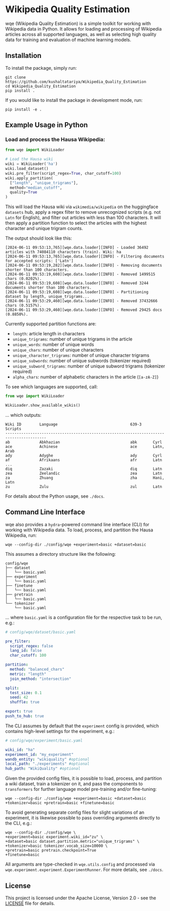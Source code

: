 # Wikipedia Quality Estimation

wqe (Wikipedia Quality Estimation) is a simple toolkit for working with 
Wikipedia data in Python. It allows for loading and processing of Wikipedia
articles across all supported languages, as well as selecting high quality
data for training and evaluation of machine learning models.

## Installation

To install the package, simply run:

```
git clone https://github.com/kushaltatariya/Wikipedia_Quality_Estimation
cd Wikipedia_Quality_Estimation
pip install . 
```

If you would like to install the package in development mode, run:

```
pip install -e .
```

## Example Usage in Python

### Load and process the Hausa Wikipedia:

```python
from wqe import WikiLoader

# Load the Hausa wiki
wiki = WikiLoader('ha')
wiki.load_dataset()
wiki.pre_filter(script_regex=True, char_cutoff=100)
wiki.apply_partition(
  ["length", "unique_trigrams"], 
  method="median_cutoff",
  quality=True
)
```
This will load the Hausa wiki via `wikimedia/wikipedia`
on the huggingface `datasets` hub, apply a regex filter to remove
unrecognized scripts (e.g. not `Latn` for English), and filter out articles with less 
than 100 characters. It will then apply a partition function to select the
articles with the highest character and unique trigram counts. 

The output should look like this:
```
[2024-06-11 09:53:13,765][wqe.data.loader][INFO] - Loaded 36492 articles with 74084110 characters (train). Wiki: ha
[2024-06-11 09:53:13,765][wqe.data.loader][INFO] - Filtering documents for accepted scripts: ['Latn']
[2024-06-11 09:53:19,282][wqe.data.loader][INFO] - Removing documents shorter than 100 characters.
[2024-06-11 09:53:19,608][wqe.data.loader][INFO] - Removed 1499515 chars (0.0202%).
[2024-06-11 09:53:19,608][wqe.data.loader][INFO] - Removed 3244 documents shorter than 100 characters.
[2024-06-11 09:53:19,608][wqe.data.loader][INFO] - Partitioning dataset by length, unique_trigrams...
[2024-06-11 09:53:29,460][wqe.data.loader][INFO] - Removed 37432666 chars (0.5157%).
[2024-06-11 09:53:29,460][wqe.data.loader][INFO] - Removed 29425 docs (0.8850%).
```

Currently supported partition functions are:

- `length`: article length in characters
- `unique_trigrams`: number of unique trigrams in the article
- `unique_words`: number of unique words
- `unique_chars`: number of unique characters
- `unique_character_trigrams`: number of unique character trigrams
- `unique_subwords`: number of unique subwords (tokenizer required)
- `unique_subword_trigrams`: number of unique subword trigrams (tokenizer required)
- `alpha_chars`: number of alphabetic characters in the article (`[a-zA-Z]`)

To see which languages are supported, call:

```python
from wqe import WikiLoader

WikiLoader.show_available_wikis()
```

... which outputs:

```commandline
Wiki ID        Language                                639-3     Scripts                       
----------------------------------------------------------------------------------------
ab             Abkhazian                               abk       Cyrl                          
ace            Achinese                                ace       Latn, Arab                    
ady            Adyghe                                  ady       Cyrl                          
af             Afrikaans                               afr       Latn                          
...
diq            Zazaki                                  diq       Latn                          
zea            Zeelandic                               zea       Latn                          
za             Zhuang                                  zha       Hani, Latn                    
zu             Zulu                                    zul       Latn                    
```

For details about the Python usage, see `./docs`. 

## Command Line Interface

wqe also provides a `hydra`-powered command line interface (CLI) for working with Wikipedia data. 
To load, process, and partition the Hausa Wikipedia, run:

```commandline
wqe --config-dir ./config/wqe +experiment=basic +dataset=basic
```

This assumes a directory structure like the following:

```
config/wqe
├── dataset
│   └── basic.yaml
├── experiment
│   └── basic.yaml
├── finetune
│   └── basic.yaml
├── pretrain
│   └── basic.yaml
└── tokenizer
    └── basic.yaml
```

... where `basic.yaml` is a configuration file for the respective task to be run, e.g.:

```yaml
# config/wqe/dataset/basic.yaml

pre_filter:
  script_regex: false
  lang_id: false
  char_cutoff: 100

partition:
  method: "balanced_chars"
  metric: "length"
  join_method: "intersection"

split:
  test_size: 0.1
  seed: 42
  shuffle: true

export: true
push_to_hub: true
```

The CLI assumes by default that the `experiment` config is provided, which contains
high-level settings for the experiment, e.g.:

```yaml
# config/wqe/experiment/basic.yaml

wiki_id: "ha"
experiment_id: "my_experiment"
wandb_entity: "wikiquality" #optional
local_path: "./experiments" #optional
hub_path: "WikiQuality" #optional
```

Given the provided config files, it is possible to load, process, and partition
a wiki dataset, train a tokenizer on it, and pass the components to `transformers`
for further language model pre-training and/or fine-tuning:

```commandline
wqe --config-dir ./config/wqe +experiment=basic +dataset=basic +tokenizer=basic +pretrain=basic +finetune=basic
```

To avoid generating separate config files for slight variations of an experiment,
it is likewise possible to pass overriding arguments directly to the CLI, e.g.:

```commandline
wqe --config-dir ./config/wqe \
+experiment=basic experiment.wiki_id="zu" \
+dataset=basic dataset.partition.metric="unique_trigrams" \
+tokenizer=basic tokenizer.vocab_size=10000 \
+pretrain=basic pretrain.checkpoint=True
+finetune=basic
```

All arguments are type-checked in `wqe.utils.config` and processed via 
`wqe.experiment.experiment.ExperimentRunner`. For more details, see `./docs`.

## License

This project is licensed under the Apache License, Version 2.0 - see the [LICENSE](LICENSE) file for details.

